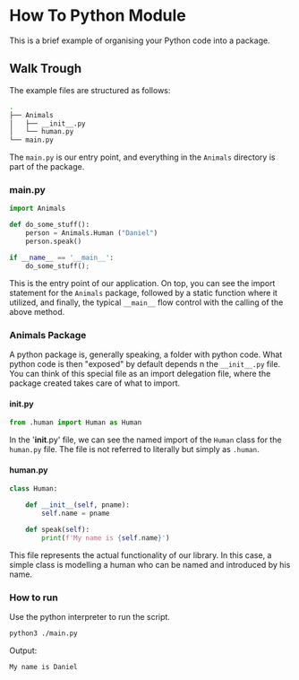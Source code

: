 # How To Python Module

This is a brief example of organising your Python code into a package.

## Walk Trough

The example files are structured as follows:

```bash
.
├── Animals
│   ├── __init__.py
│   └── human.py
└── main.py
```

The `main.py` is our entry point, and everything in the `Animals` directory is part of the package.

### main.py

```python
import Animals

def do_some_stuff():
    person = Animals.Human ("Daniel")
    person.speak()

if __name__ == '__main__':
    do_some_stuff();
```

This is the entry point of our application.
On top, you can see the import statement for the `Animals` package,
followed by a static function where it utilized,
and finally, the typical `__main__` flow control with the calling of the above method.

### Animals Package

A python package is, generally speaking, a folder with python code.
What python code is then "exposed" by default depends n the `__init__.py` file.
You can think of this special file as an import delegation file,
where the package created takes care of what to import.

#### __init__.py

```python
from .human import Human as Human
```

In the '__init__.py' file, we can see the named import of the `Human` class for the `human.py` file.
The file is not referred to literally but simply as `.human`.


#### human.py

```python
class Human:

    def __init__(self, pname):
        self.name = pname

    def speak(self):
        print(f'My name is {self.name}')
```

This file represents the actual functionality of our library.
In this case, a simple class is modelling a human who can be named and introduced by his name.

### How to run

Use the python interpreter to run the script.

```bash
python3 ./main.py
```

Output:

```bash
My name is Daniel
```
